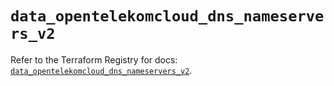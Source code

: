 # `data_opentelekomcloud_dns_nameservers_v2`

Refer to the Terraform Registry for docs: [`data_opentelekomcloud_dns_nameservers_v2`](https://registry.terraform.io/providers/opentelekomcloud/opentelekomcloud/1.36.29/docs/data-sources/dns_nameservers_v2).
